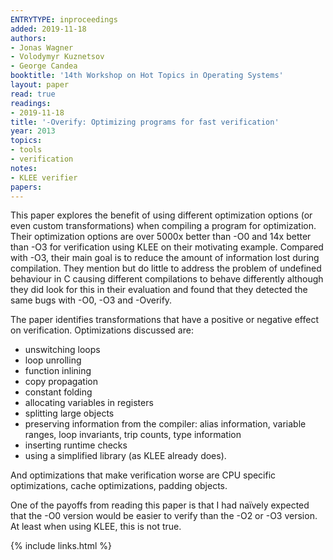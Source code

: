 ```yaml
---
ENTRYTYPE: inproceedings
added: 2019-11-18
authors:
- Jonas Wagner
- Volodymyr Kuznetsov
- George Candea
booktitle: '14th Workshop on Hot Topics in Operating Systems'
layout: paper
read: true
readings:
- 2019-11-18
title: '-Overify: Optimizing programs for fast verification'
year: 2013
topics:
- tools
- verification
notes:
- KLEE verifier
papers:
---
```


This paper explores the benefit of using different optimization options (or
even custom transformations) when compiling a program for optimization.
Their optimization options are over 5000x better than -O0 and 14x better than -O3
for verification using KLEE on their motivating example.
Compared with -O3, their main goal is to reduce the amount of information lost
during compilation.
They mention but do little to address the problem of undefined behaviour in C
causing different compilations to behave differently although they
did look for this in their evaluation and found that
they detected the same bugs with -O0, -O3 and -Overify.

The paper identifies transformations that have a positive or negative effect on verification.
Optimizations discussed are:

- unswitching loops
- loop unrolling
- function inlining
- copy propagation
- constant folding
- allocating variables in registers
- splitting large objects
- preserving information from the compiler: alias information, variable ranges, loop invariants, trip counts, type information
- inserting runtime checks
- using a simplified library (as KLEE already does).

And optimizations that make verification worse are CPU specific optimizations, cache optimizations, padding objects.

One of the payoffs from reading this paper is that I had naïvely expected that
the -O0 version would be easier to verify than the -O2 or -O3 version.  At
least when using KLEE, this is not true.

{% include links.html %}
